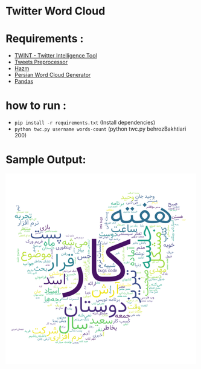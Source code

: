 # Twitter Word Cloud

# Requirements :

- <a href="https://github.com/twintproject/twint">TWINT - Twitter Intelligence Tool</a>
- <a href="https://github.com/s/preprocessor">Tweets Preprocessor</a>
- <a href="https://github.com/sobhe/hazm">Hazm</a>
- <a href="https://github.com/mehotkhan/persian-word-cloud">Persian Word Cloud Generator</a>
- <a href="https://github.com/pandas-dev/pandas">Pandas</a>

# how to run :
- `pip install -r requirements.txt` (Install dependencies)
- `python twc.py username words-count` (python twc.py behrozBakhtiari 200)

# Sample Output:

![Sample Result](BehrozBakhtiari.png?raw=true)
